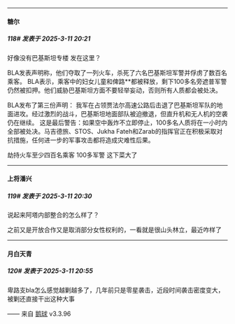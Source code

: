 ﻿
*****

####  糖尔  
##### 118#       发表于 2025-3-11 20:21

好像没有巴基斯坦专楼 发在这里？

BLA发表声明称，他们夺取了一列火车，杀死了六名巴基斯坦军警并俘虏了数百名乘客。
BLA表示，乘客中的妇女儿童和俾路**都被释放，剩下100多名旁遮普军警仍然被扣押。他们威胁巴基斯坦方面不要轻举妄动，否则所有人质都会被处决。

BLA发布了第三份声明：
我军在占领贾法尔高速公路后击退了巴基斯坦军队的地面进攻。经过激烈的战斗，巴基斯坦地面部队被迫撤退，但直升机和无人机的空袭仍在继续。
这是最后警告：如果空中轰炸不立即停止，100多名人质将在一小时内全部被处决。马吉德旅、STOS、Jukha Fateh和Zarab的指挥官正在积极采取对抗措施，任何进一步的军事攻击都将造成灾难性后果。

劫持火车至少四百名乘客 100多军警 这下菜大了


*****

####  上将潘兴  
##### 119#       发表于 2025-3-11 20:30

说起来阿塔内部整合的怎么样了？

之前又是开放合作又是取消部分女性权利的，一看就是很山头林立，最近咋样了


*****

####  月白天青  
##### 120#       发表于 2025-3-11 20:55

卑路支bla怎么感觉越剿越多了，几年前只是零星袭击，近段时间袭击密度变大，被剿还直接干出这种大事

—— 来自 [鹅球](https://www.pgyer.com/GcUxKd4w) v3.3.96

